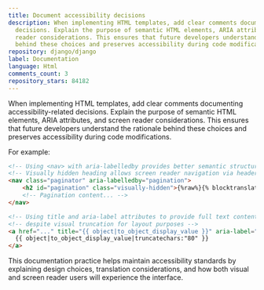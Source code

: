 ```yaml
---
title: Document accessibility decisions
description: When implementing HTML templates, add clear comments documenting accessibility-related
  decisions. Explain the purpose of semantic HTML elements, ARIA attributes, and screen
  reader considerations. This ensures that future developers understand the rationale
  behind these choices and preserves accessibility during code modifications.
repository: django/django
label: Documentation
language: Html
comments_count: 3
repository_stars: 84182
---
```


When implementing HTML templates, add clear comments documenting accessibility-related decisions. Explain the purpose of semantic HTML elements, ARIA attributes, and screen reader considerations. This ensures that future developers understand the rationale behind these choices and preserves accessibility during code modifications.

For example:
```html
<!-- Using <nav> with aria-labelledby provides better semantic structure for screen readers -->
<!-- Visually hidden heading allows screen reader navigation via headers while remaining invisible -->
<nav class="paginator" aria-labelledby="pagination">
    <h2 id="pagination" class="visually-hidden">{%raw%}{% blocktranslate with name=opts.verbose_name %}Pagination {{ name }} entries{% endblocktranslate %}{%endraw%}</h2>
    <!-- Pagination content... -->
</nav>

<!-- Using title and aria-label attributes to provide full text content to all users -->
<!-- despite visual truncation for layout purposes -->
<a href="..." title="{{ object|to_object_display_value }}" aria-label="{{ object|to_object_display_value }}">
  {{ object|to_object_display_value|truncatechars:"80" }}
</a>
```

This documentation practice helps maintain accessibility standards by explaining design choices, translation considerations, and how both visual and screen reader users will experience the interface.